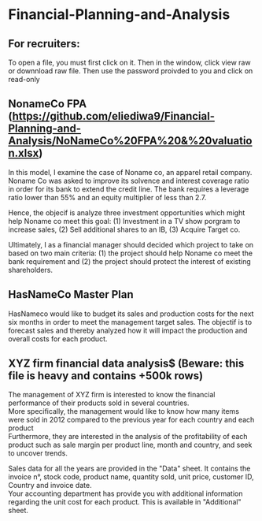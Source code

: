 # Financial-Planning-and-Analysis

## For recruiters:
To open a file, you must first click on it. Then in the window, click view raw or downnload raw file.
Then use the password proivded to you and click on read-only

## NonameCo FPA (https://github.com/eliediwa9/Financial-Planning-and-Analysis/NoNameCo%20FPA%20&%20valuation.xlsx)
In this model, I examine the case of Noname co, an apparel retail company. 
Noname Co was asked to improve its solvence and interest coverage ratio in order for its bank to extend the credit line. The bank requires a leverage ratio lower than 55% and an equity multiplier of less than 2.7. 

Hence, the objecif is analyze three investment opportunities which might help Noname co meet this goal: (1) Investment in a TV show porgram to increase sales, (2) Sell additional shares to an IB, (3) Acquire Target co. 

Ultimately, I as a financial manager should decided which project to take on based on two main criteria: (1) the project should help Noname co meet the bank requirement and (2) the project should protect the interest of existing shareholders.


## HasNameCo Master Plan
HasNameco would like to budget its sales and production costs for the next six months in order to meet the management target sales. The objectif is to forecast sales and thereby analyzed how it will impact the production and overall costs for each product.

## XYZ firm financial data analysis$ (Beware: this file is heavy and contains +500k rows)
The management of XYZ firm is interested to know the financial performance of their products sold in several countries.										
More specifically, the management would like to know how many items  were sold in 2012 compared to the previous year for each country and each product										
Furthermore, they are interested in the analysis of the profitability of each product such as sale margin per product line, month and country, and seek to uncover trends.										
										
Sales data for all the years are provided in the "Data" sheet. It contains the invoice n°, stock code, product name, quantity sold, unit price,  customer ID, Country and invoice date.										
Your accounting  department has provide you with additional information regarding the unit cost for each product. This is available in "Additional" sheet.

